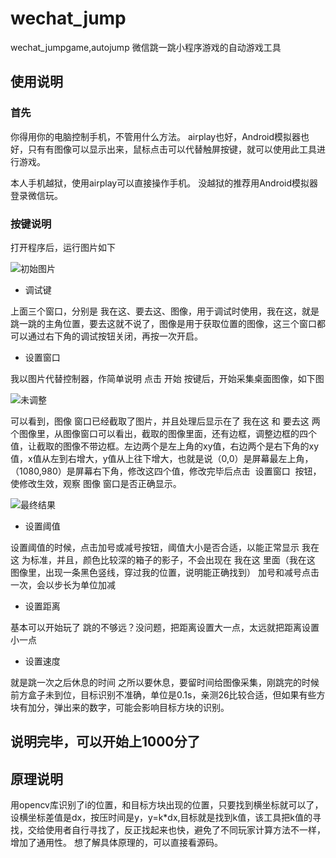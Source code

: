 # wechat_jump
wechat_jumpgame,autojump
微信跳一跳小程序游戏的自动游戏工具

## 使用说明

### 首先
你得用你的电脑控制手机，不管用什么方法。
airplay也好，Android模拟器也好，只有有图像可以显示出来，鼠标点击可以代替触屏按键，就可以使用此工具进行游戏。

本人手机越狱，使用airplay可以直接操作手机。
没越狱的推荐用Android模拟器登录微信玩。

### 按键说明

打开程序后，运行图片如下

![初始图片](http://m.qpic.cn/psb?/V12HOrsc4bYHVW/i4mrRaX9clhH3Ld6FzFm3oHD2e94UwsPOB58jhEtqTU!/b/dPIAAAAAAAAA&bo=gwM0AgAAAAADB5Q!&rf=viewer_4)


* 调试键

上面三个窗口，分别是 我在这、要去这、图像，用于调试时使用，我在这，就是跳一跳的主角位置，要去这就不说了，图像是用于获取位置的图像，这三个窗口都可以通过右下角的调试按钮关闭，再按一次开启。

* 设置窗口

我以图片代替控制器，作简单说明
点击  开始  按键后，开始采集桌面图像，如下图

![未调整](http://m.qpic.cn/psb?/V12HOrsc4bYHVW/t1heHhSKwlyf7tA845*k1S3dK7IqJDQ1qEwSTVx1OEE!/b/dPIAAAAAAAAA&bo=0gSAAgAAAAADB3Y!&rf=viewer_4)

可以看到，图像 窗口已经截取了图片，并且处理后显示在了 我在这 和 要去这 两个图像里，从图像窗口可以看出，截取的图像里面，还有边框，调整边框的四个值，让截取的图像不带边框。左边两个是左上角的xy值，右边两个是右下角的xy值，x值从左到右增大，y值从上往下增大，也就是说（0,0）是屏幕最左上角，（1080,980）是屏幕右下角，修改这四个值，修改完毕后点击  设置窗口  按钮，使修改生效，观察 图像 窗口是否正确显示。

![最终结果](http://m.qpic.cn/psb?/V12HOrsc4bYHVW/GlS29edeJXYX0h4vdYRiLlLEUJjuC1D6*GLNCpMmbj0!/b/dPMAAAAAAAAA&bo=wQSAAgAAAAADN1U!&rf=viewer_4)

* 设置阈值

设置阈值的时候，点击加号或减号按钮，阈值大小是否合适，以能正常显示 我在这 为标准，并且，颜色比较深的箱子的影子，不会出现在 我在这 里面（我在这 图像里，出现一条黑色竖线，穿过我的位置，说明能正确找到）
加号和减号点击一次，会以步长为单位加减

* 设置距离

基本可以开始玩了
跳的不够远？没问题，把距离设置大一点，太远就把距离设置小一点

* 设置速度

就是跳一次之后休息的时间
之所以要休息，要留时间给图像采集，刚跳完的时候前方盒子未到位，目标识别不准确，单位是0.1s，亲测26比较合适，但如果有些方块有加分，弹出来的数字，可能会影响目标方块的识别。

## 说明完毕，可以开始上1000分了

## 原理说明
用opencv库识别了i的位置，和目标方块出现的位置，只要找到横坐标就可以了，设横坐标差值是dx，按压时间是y，y=k\*dx,目标就是找到k值，该工具把k值的寻找，交给使用者自行寻找了，反正找起来也快，避免了不同玩家计算方法不一样，增加了通用性。
想了解具体原理的，可以直接看源码。

